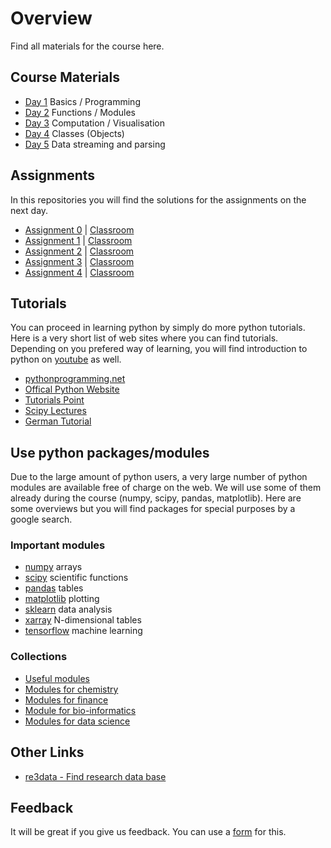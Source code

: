 # Overview
Find all materials for the course here.

## Course Materials
- [Day 1](https://github.com/KonstanzPythonSchool/day_01/tree/2018) Basics / Programming
- [Day 2](https://github.com/KonstanzPythonSchool/day_02/tree/2018) Functions / Modules
- [Day 3](https://github.com/KonstanzPythonSchool/day_03/tree/2018) Computation / Visualisation
- [Day 4](https://github.com/KonstanzPythonSchool/day_04/tree/2018) Classes (Objects)
- [Day 5](https://github.com/KonstanzPythonSchool/day_05/tree/2018) Data streaming and parsing

## Assignments
In this repositories you will find the solutions for the assignments on the next day.
- [Assignment 0](https://github.com/KonstanzPythonSchool/assignment_00/tree/2018) | [Classroom](https://classroom.github.com/a/9FdCJCQ7)
- [Assignment 1](https://github.com/KonstanzPythonSchool/assignment_01/tree/2018) | [Classroom](https://classroom.github.com/a/OHj7MZLY)
- [Assignment 2](https://github.com/KonstanzPythonSchool/assignment_02/tree/2018) | [Classroom](https://classroom.github.com/a/MOqrx5vr)
- [Assignment 3](https://github.com/KonstanzPythonSchool/assignment_03/tree/2018) | [Classroom](https://classroom.github.com/a/t86rKz9Q)
- [Assignment 4](https://github.com/KonstanzPythonSchool/assignment_04/tree/2018) | [Classroom](https://classroom.github.com/a/wiN728wA)

## Tutorials
You can proceed in learning python by simply do more python tutorials. Here is a very short list of web sites where you can find tutorials. Depending on you prefered way of learning, you will find introduction to python on [youtube](https://www.youtube.com/results?search_query=python) as well.

* [pythonprogramming.net](https://pythonprogramming.net/)
* [Offical Python Website](https://docs.python.org/3/tutorial/)
* [Tutorials Point](https://www.tutorialspoint.com/python/index.htm)
* [Scipy Lectures](https://www.scipy-lectures.org/)
* [German Tutorial](https://py-tutorial-de.readthedocs.io/de/python-3.3/)

## Use python packages/modules
Due to the large amount of python users, a very large number of python modules are available free of charge on the web. We will use some of them already during the course (numpy, scipy, pandas, matplotlib). Here are some overviews but you will find packages for special purposes by a google search.

### Important modules
* [numpy](http://www.numpy.org/) arrays
* [scipy](https://www.scipy.org/) scientific functions
* [pandas](https://pandas.pydata.org/) tables
* [matplotlib](https://matplotlib.org/) plotting
* [sklearn](scikit-learn.org) data analysis
* [xarray](http://xarray.pydata.org/en/stable/) N-dimensional tables
* [tensorflow](https://www.tensorflow.org/) machine learning 

### Collections
* [Useful modules](https://wiki.python.org/moin/UsefulModules)
* [Modules for chemistry](http://lukaszmentel.com/blog/awesome-python-chemistry/index.html)
* [Modules for finance](https://www.linkedin.com/pulse/best-python-librariespackages-finance-financial-data-majid-aliakbar)
* [Module for bio-informatics](http://biopython.org/)
* [Modules for data science](https://medium.com/activewizards-machine-learning-company/top-15-python-libraries-for-data-science-in-in-2017-ab61b4f9b4a7)

## Other Links
* [re3data - Find research data base](https://www.re3data.org/)

## Feedback
It will be great if you give us feedback. You can use a [form](https://docs.google.com/forms/d/e/1FAIpQLScr9VroTV0nCiK_dIKyINBdcMZH-IXyAMyRf4vuXigw1RpS0Q/viewform?usp=sf_link) for this.

